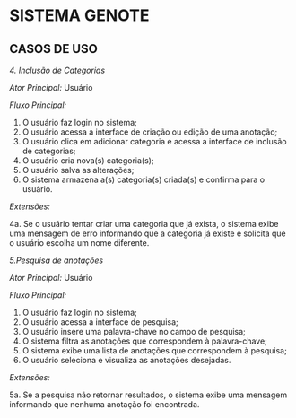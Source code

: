 # SISTEMA GENOTE

## CASOS DE USO
*4. Inclusão de Categorias*

*Ator Principal:* Usuário

*Fluxo Principal:*
1. O usuário faz login no sistema;
2. O usuário acessa a interface de criação ou edição de uma anotação;
3. O usuário clica em adicionar categoria e acessa a interface de inclusão de categorias;
4. O usuário cria nova(s) categoria(s);
5. O usuário salva as alterações;
6. O sistema armazena a(s) categoria(s) criada(s) e confirma para o usuário.

*Extensões:*

4a. Se o usuário tentar criar uma categoria que já exista, o sistema exibe uma mensagem de erro informando que a categoria já existe e solicita que o usuário escolha um nome diferente.



*5.Pesquisa de anotações*

*Ator Principal:* Usuário

*Fluxo Principal:*
1. O usuário faz login no sistema;
2. O usuário acessa a interface de pesquisa;
3. O usuário insere uma palavra-chave no campo de pesquisa;
4. O sistema filtra as anotações que correspondem à palavra-chave;
5. O sistema exibe uma lista de anotações que correspondem à pesquisa;
6. O usuário seleciona e visualiza as anotações desejadas.

*Extensões:*

5a. Se a pesquisa não retornar resultados, o sistema exibe uma mensagem informando que nenhuma anotação foi encontrada.

